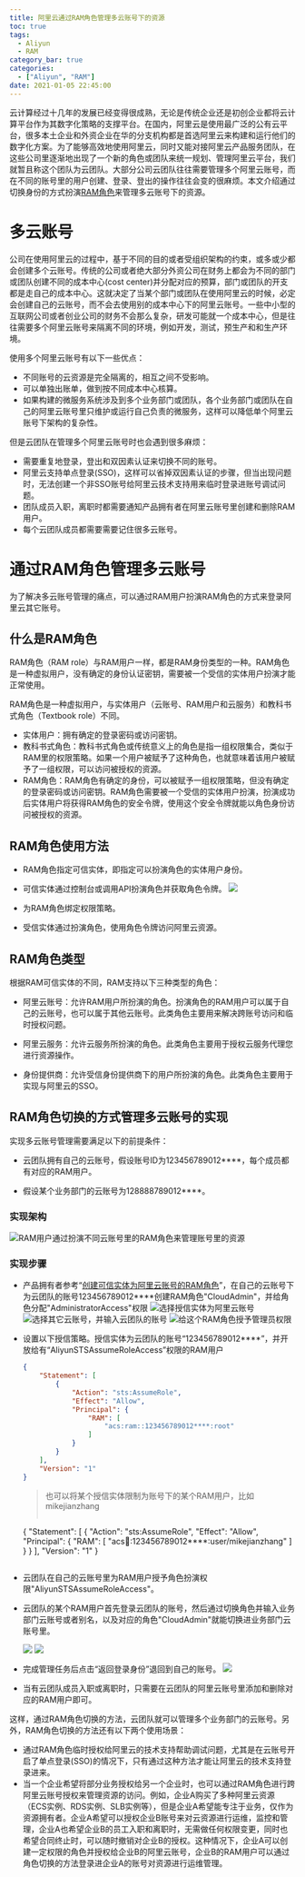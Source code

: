```yaml
---
title: 阿里云通过RAM角色管理多云账号下的资源
toc: true
tags:
  - Aliyun
  - RAM
category_bar: true
categories:
  - ["Aliyun", "RAM"]
date: 2021-01-05 22:45:00
---
```


云计算经过十几年的发展已经变得很成熟，无论是传统企业还是初创企业都将云计算平台作为其数字化策略的支撑平台。在国内，阿里云是使用最广泛的公有云平台，很多本土企业和外资企业在华的分支机构都是首选阿里云来构建和运行他们的数字化方案。为了能够高效地使用阿里云，同时又能对接阿里云产品服务团队，在这些公司里逐渐地出现了一个新的角色或团队来统一规划、管理阿里云平台，我们就暂且称这个团队为云团队。大部分公司云团队往往需要管理多个阿里云账号，而在不同的账号里的用户创建、登录、登出的操作往往会变的很麻烦。本文介绍通过切换身份的方式扮演[RAM角色][1]来管理多云账号下的资源。
<!-- more -->

# 多云账号
公司在使用阿里云的过程中，基于不同的目的或者受组织架构的约束，或多或少都会创建多个云账号。传统的公司或者绝大部分外资公司在财务上都会为不同的部门或团队创建不同的成本中心(cost center)并分配对应的预算，部门或团队的开支都是走自己的成本中心。这就决定了当某个部门或团队在使用阿里云的时候，必定会创建自己的云账号，而不会去使用别的成本中心下的阿里云账号。一些中小型的互联网公司或者创业公司的财务不会那么复杂，研发可能就一个成本中心，但是往往需要多个阿里云账号来隔离不同的环境，例如开发，测试，预生产和和生产环境。

使用多个阿里云账号有以下一些优点：

+ 不同账号的云资源是完全隔离的，相互之间不受影响。
+ 可以单独出账单，做到按不同成本中心核算。
+ 如果构建的微服务系统涉及到多个业务部门或团队，各个业务部门或团队在自己的阿里云账号里只维护或运行自己负责的微服务，这样可以降低单个阿里云账号下架构的复杂性。

但是云团队在管理多个阿里云账号时也会遇到很多麻烦：

+ 需要重复地登录，登出和双因素认证来切换不同的账号。
+ 阿里云支持单点登录(SSO)，这样可以省掉双因素认证的步骤，但当出现问题时，无法创建一个非SSO账号给阿里云技术支持用来临时登录进账号调试问题。
+ 团队成员入职，离职时都需要通知产品拥有者在阿里云账号里创建和删除RAM用户。
+ 每个云团队成员都需要需要记住很多云账号。

# 通过RAM角色管理多云账号

为了解决多云账号管理的痛点，可以通过RAM用户扮演RAM角色的方式来登录阿里云其它账号。

## 什么是RAM角色
RAM角色（RAM role）与RAM用户一样，都是RAM身份类型的一种。RAM角色是一种虚拟用户，没有确定的身份认证密钥，需要被一个受信的实体用户扮演才能正常使用。

RAM角色是一种虚拟用户，与实体用户（云账号、RAM用户和云服务）和教科书式角色（Textbook role）不同。
+ 实体用户：拥有确定的登录密码或访问密钥。
+ 教科书式角色：教科书式角色或传统意义上的角色是指一组权限集合，类似于RAM里的权限策略。如果一个用户被赋予了这种角色，也就意味着该用户被赋予了一组权限，可以访问被授权的资源。
+ RAM角色：RAM角色有确定的身份，可以被赋予一组权限策略，但没有确定的登录密码或访问密钥。RAM角色需要被一个受信的实体用户扮演，扮演成功后实体用户将获得RAM角色的安全令牌，使用这个安全令牌就能以角色身份访问被授权的资源。

## RAM角色使用方法
+ RAM角色指定可信实体，即指定可以扮演角色的实体用户身份。

+ 可信实体通过控制台或调用API扮演角色并获取角色令牌。
  ![](6.png)

+ 为RAM角色绑定权限策略。

+ 受信实体通过扮演角色，使用角色令牌访问阿里云资源。

## RAM角色类型
根据RAM可信实体的不同，RAM支持以下三种类型的角色：

+ 阿里云账号：允许RAM用户所扮演的角色。扮演角色的RAM用户可以属于自己的云账号，也可以属于其他云账号。此类角色主要用来解决跨账号访问和临时授权问题。

+ 阿里云服务：允许云服务所扮演的角色。此类角色主要用于授权云服务代理您进行资源操作。

+ 身份提供商：允许受信身份提供商下的用户所扮演的角色。此类角色主要用于实现与阿里云的SSO。

## RAM角色切换的方式管理多云账号的实现
实现多云账号管理需要满足以下的前提条件：

+ 云团队拥有自己的云账号，假设账号ID为123456789012****，每个成员都有对应的RAM用户。

+ 假设某个业务部门的云账号为128888789012****。

### 实现架构

![RAM用户通过扮演不同云账号里的RAM角色来管理账号里的资源](7.png)

### 实现步骤

+ 产品拥有者参考“[创建可信实体为阿里云账号的RAM角色][2]”，在自己的云账号下为云团队的账号123456789012****创建RAM角色"CloudAdmin"，并给角色分配"AdministratorAccess"权限
  ![选择授信实体为阿里云账号](1.png)
  ![选择其它云账号，并输入云团队的账号](2.png)
  ![给这个RAM角色授予管理员权限](3.png)

+ 设置以下授信策略。授信实体为云团队的账号“123456789012****”，并开放给有“AliyunSTSAssumeRoleAccess”权限的RAM用户
  ```json
  {
      "Statement": [
          {
              "Action": "sts:AssumeRole",
              "Effect": "Allow",
              "Principal": {
                  "RAM": [
                      "acs:ram::123456789012****:root"
                  ]
              }
          }
      ],
      "Version": "1"
  }
  ```
  > 也可以将某个授信实体限制为账号下的某个RAM用户，比如mikejianzhang
  > ```json
    {
        "Statement": [
            {
                "Action": "sts:AssumeRole",
                "Effect": "Allow",
                "Principal": {
                    "RAM": [
                        "acs:ram::123456789012****:user/mikejianzhang"
                    ]
                }
            }
        ],
        "Version": "1"
    }
    ```

+ 云团队在自己的云账号里为RAM用户授予角色扮演权限"AliyunSTSAssumeRoleAccess"。

+ 云团队的某个RAM用户首先登录云团队的账号，然后通过切换角色并输入业务部门云账号或者别名，以及对应的角色"CloudAdmin"就能切换进业务部门云账号里。

  ![](4.png)
  ![](5.png)

+ 完成管理任务后点击“返回登录身份”退回到自己的账号。
  ![](8.png)

+ 当有云团队成员入职或离职时，只需要在云团队的阿里云账号里添加和删除对应的RAM用户即可。

这样，通过RAM角色切换的方法，云团队就可以管理多个业务部门的云账号。另外，RAM角色切换的方法还有以下两个使用场景：

+ 通过RAM角色临时授权给阿里云的技术支持帮助调试问题，尤其是在云账号开启了单点登录(SSO)的情况下，只有通过这种方法才能让阿里云的技术支持登录进来。
+ 当一个企业希望将部分业务授权给另一个企业时，也可以通过RAM角色进行跨阿里云账号授权来管理资源的访问。例如，企业A购买了多种阿里云资源（ECS实例、RDS实例、SLB实例等），但是企业A希望能专注于业务，仅作为资源拥有者。企业A希望可以授权企业B账号来对云资源进行运维，监控和管理，企业A也希望企业B的员工入职和离职时，无需做任何权限变更，同时也希望合同终止时，可以随时撤销对企业B的授权。这种情况下，企业A可以创建一定权限的角色并授权给企业B的阿里云账号，企业B的RAM用户可以通过角色切换的方法登录进企业A的账号对资源进行运维管理。

[1]: https://help.aliyun.com/document_detail/93689.html?spm=a2c4g.11186623.6.581.77ae30b7l5Hupx
[2]: https://help.aliyun.com/document_detail/93691.html?spm=a2c4g.11186623.6.584.312068f9HVtYvh 